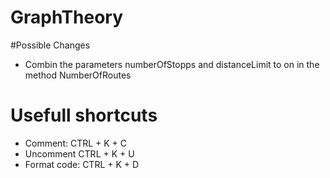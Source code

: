# GraphTheory


#Possible Changes
- Combin the parameters numberOfStopps and distanceLimit to on in the method NumberOfRoutes 

# Usefull shortcuts
- Comment: CTRL + K + C
- Uncomment CTRL + K + U
- Format code: CTRL + K + D
